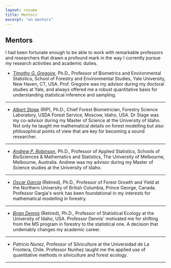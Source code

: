 ```yaml
---
layout: resume
title: Mentors
excerpt: "on mentors"
---
```


## Mentors

I had been fortunate enough to be able to work with remarkable professors and researchers that drawn a profound mark in the way I currently pursue my
research activities and academic duties.

* *[Timothy G. Gregoire](https://environment.yale.edu/profile/gregoire/)*, Ph.D., Professor of Biometrics and Environmental Statistics, School of Forestry and Environmental Studies, Yale University, New Haven, CT, USA. Prof. Gregoire was my advisor during my doctoral studies at Yale, and always offered me a robust quantitative basis for understanding statistical inference and sampling. 
---
* *[Albert Stage](https://www.researchgate.net/scientific-contributions/28298976-Albert-R-Stage)* (RIP), Ph.D., Chief Forest Biometrician, Forestry Science Laboratory, USDA Forest Service, Moscow, Idaho, USA. Dr Stage was my co-advisor during my Master of Science at the University of Idaho. Not only he taught me mathematical details on forest modelling but also philosophical points of view that are key for becoming a sound researcher.
---
* *[Andrew P. Robinson](https://researchers.ms.unimelb.edu.au/~apro@unimelb/)*, Ph.D., Professor of Applied Statistics, Schools of BioSciences & Mathematics and Statistics, The University of Melbourne, Melbourne, Australia. Andrew was my advisor during my Master of Science studies at the University of Idaho. 
---
* *[Oscar García](https://www.researchgate.net/profile/Oscar_Garcia30)* (Retired), Ph.D., Professor of Forest Growth and Yield at the Northern University of British Columbia, Prince George, Canada. Professor Gargía's work has been foundational in my interests for mathematical modelling in forestry. 
---
* *[Brian Dennis](https://www.uidaho.edu/cnr/faculty/dennis)* (Retired), Ph.D., Professor of Statistical Ecology at the University of Idaho, USA. Professor Dennis' motivated me for shifting from the MS program in forestry to the statistical one. A decision that undeniably changes my academic career.
---
* *Patricio Nunez*, Professor of Silviculture at the Universidad de La Frontera, Chile. Professor Nunhez taught me the applied use of quantitative
 methods in silviculture and forest ecology.
---

<!-- ### Footer
Last updated: August 2020 -->
